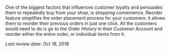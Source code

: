 One of the biggest factors that influences customer loyalty and persuades them to repeatedly buy from your shop, is shopping convenience. Reorder feature simplifies the order placement process for your customers: it allows them to reorder their previous orders in just one click. All the customers would need to do is go to the _Order History_ in their _Customer Account_ and reorder either the entire order, or individual items from it.

<!-- ../../resources/images/reorder_view_orders.png -->

<!-- ../../resources/images/reorder_order_details.png -->

_Last review date: Oct 19, 2018_ <!-- by Helen Kravchenko -->